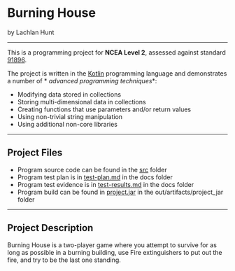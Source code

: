 # Burning House

by Lachlan Hunt

---

This is a programming project for **NCEA Level 2**, assessed against standard [91896](docs/as91896.pdf).

The project is written in the [Kotlin](https://kotlinlang.org) programming language and demonstrates a number of *
*advanced programming techniques**:

- Modifying data stored in collections
- Storing multi-dimensional data in collections
- Creating functions that use parameters and/or return values
- Using non-trivial string manipulation
- Using additional non-core libraries

---

## Project Files

- Program source code can be found in the [src](src/) folder
- Program test plan is in [test-plan.md](docs/test-plan.md) in the docs folder
- Program test evidence is in [test-results.md](docs/test-results.md) in the docs folder
- Program build can be found in [project.jar]() in the out/artifacts/project_jar folder

---

## Project Description

Burning House is a two-player game where you attempt to survive for as long as possible in a burning building, use Fire
extinguishers to put out the fire, and try to be the last one standing.
